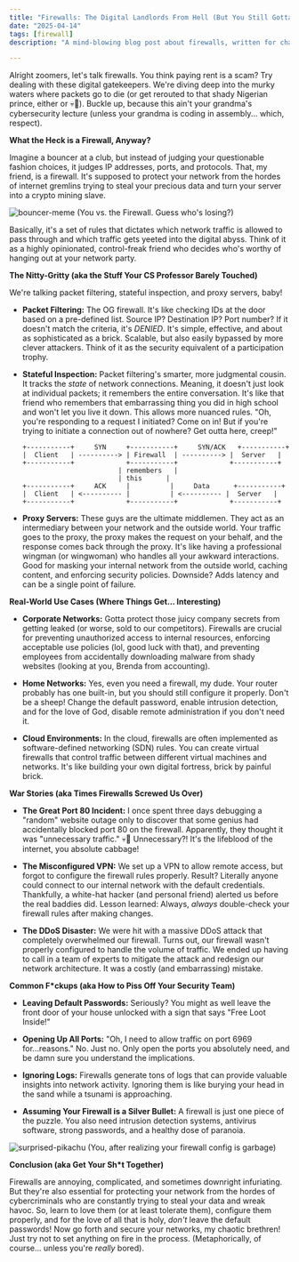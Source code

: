```yaml
---
title: "Firewalls: The Digital Landlords From Hell (But You Still Gotta Pay Rent)"
date: "2025-04-14"
tags: [firewall]
description: "A mind-blowing blog post about firewalls, written for chaotic Gen Z engineers."

---
```


Alright zoomers, let's talk firewalls. You think paying rent is a scam? Try dealing with these digital gatekeepers. We're diving deep into the murky waters where packets go to die (or get rerouted to that shady Nigerian prince, either or 💀🙏). Buckle up, because this ain't your grandma's cybersecurity lecture (unless your grandma is coding in assembly... which, respect).

**What the Heck is a Firewall, Anyway?**

Imagine a bouncer at a club, but instead of judging your questionable fashion choices, it judges IP addresses, ports, and protocols. That, my friend, is a firewall. It's supposed to protect your network from the hordes of internet gremlins trying to steal your precious data and turn your server into a crypto mining slave.

![bouncer-meme](https://i.imgflip.com/1j8m79.jpg)
(You vs. the Firewall. Guess who's losing?)

Basically, it's a set of rules that dictates which network traffic is allowed to pass through and which traffic gets yeeted into the digital abyss. Think of it as a highly opinionated, control-freak friend who decides who's worthy of hanging out at your network party.

**The Nitty-Gritty (aka the Stuff Your CS Professor Barely Touched)**

We're talking packet filtering, stateful inspection, and proxy servers, baby!

*   **Packet Filtering:** The OG firewall. It's like checking IDs at the door based on a pre-defined list. Source IP? Destination IP? Port number? If it doesn't match the criteria, it's *DENIED*. It's simple, effective, and about as sophisticated as a brick. Scalable, but also easily bypassed by more clever attackers. Think of it as the security equivalent of a participation trophy.

*   **Stateful Inspection:** Packet filtering's smarter, more judgmental cousin. It tracks the *state* of network connections. Meaning, it doesn't just look at individual packets; it remembers the entire conversation. It's like that friend who remembers that embarrassing thing you did in high school and won't let you live it down. This allows more nuanced rules. "Oh, you're responding to a request I initiated? Come on in! But if you're trying to initiate a connection out of nowhere? Get outta here, creep!"

    ```ascii
    +-----------+     SYN     +-----------+     SYN/ACK   +-----------+
    |  Client   | ----------> | Firewall  | ----------> |  Server   |
    +-----------+             +-----------+             +-----------+
                            | remembers   |
                            | this      |
    +-----------+     ACK     |          |     Data      +-----------+
    |  Client   | <---------- |          | <---------- |  Server   |
    +-----------+             +-----------+             +-----------+
    ```

*   **Proxy Servers:** These guys are the ultimate middlemen. They act as an intermediary between your network and the outside world. Your traffic goes to the proxy, the proxy makes the request on your behalf, and the response comes back through the proxy. It's like having a professional wingman (or wingwoman) who handles all your awkward interactions. Good for masking your internal network from the outside world, caching content, and enforcing security policies. Downside? Adds latency and can be a single point of failure.

**Real-World Use Cases (Where Things Get... Interesting)**

*   **Corporate Networks:** Gotta protect those juicy company secrets from getting leaked (or worse, sold to our competitors). Firewalls are crucial for preventing unauthorized access to internal resources, enforcing acceptable use policies (lol, good luck with that), and preventing employees from accidentally downloading malware from shady websites (looking at you, Brenda from accounting).

*   **Home Networks:** Yes, even you need a firewall, my dude. Your router probably has one built-in, but you should still configure it properly. Don't be a sheep! Change the default password, enable intrusion detection, and for the love of God, disable remote administration if you don't need it.

*   **Cloud Environments:** In the cloud, firewalls are often implemented as software-defined networking (SDN) rules. You can create virtual firewalls that control traffic between different virtual machines and networks. It's like building your own digital fortress, brick by painful brick.

**War Stories (aka Times Firewalls Screwed Us Over)**

*   **The Great Port 80 Incident:** I once spent three days debugging a "random" website outage only to discover that some genius had accidentally blocked port 80 on the firewall. Apparently, they thought it was "unnecessary traffic." 💀🙏 Unnecessary?! It's the lifeblood of the internet, you absolute cabbage!

*   **The Misconfigured VPN:** We set up a VPN to allow remote access, but forgot to configure the firewall rules properly. Result? Literally anyone could connect to our internal network with the default credentials. Thankfully, a white-hat hacker (and personal friend) alerted us before the real baddies did. Lesson learned: Always, *always* double-check your firewall rules after making changes.

*   **The DDoS Disaster:** We were hit with a massive DDoS attack that completely overwhelmed our firewall. Turns out, our firewall wasn't properly configured to handle the volume of traffic. We ended up having to call in a team of experts to mitigate the attack and redesign our network architecture. It was a costly (and embarrassing) mistake.

**Common F*ckups (aka How to Piss Off Your Security Team)**

*   **Leaving Default Passwords:** Seriously? You might as well leave the front door of your house unlocked with a sign that says "Free Loot Inside!"

*   **Opening Up All Ports:** "Oh, I need to allow traffic on port 6969 for...reasons." No. Just no. Only open the ports you absolutely need, and be damn sure you understand the implications.

*   **Ignoring Logs:** Firewalls generate tons of logs that can provide valuable insights into network activity. Ignoring them is like burying your head in the sand while a tsunami is approaching.

*   **Assuming Your Firewall is a Silver Bullet:** A firewall is just one piece of the puzzle. You also need intrusion detection systems, antivirus software, strong passwords, and a healthy dose of paranoia.

![surprised-pikachu](https://i.kym-cdn.com/photos/images/newsfeed/001/431/215/cb2.jpg)
(You, after realizing your firewall config is garbage)

**Conclusion (aka Get Your Sh*t Together)**

Firewalls are annoying, complicated, and sometimes downright infuriating. But they're also essential for protecting your network from the hordes of cybercriminals who are constantly trying to steal your data and wreak havoc. So, learn to love them (or at least tolerate them), configure them properly, and for the love of all that is holy, *don't* leave the default passwords! Now go forth and secure your networks, my chaotic brethren! Just try not to set anything on fire in the process. (Metaphorically, of course... unless you're *really* bored).
